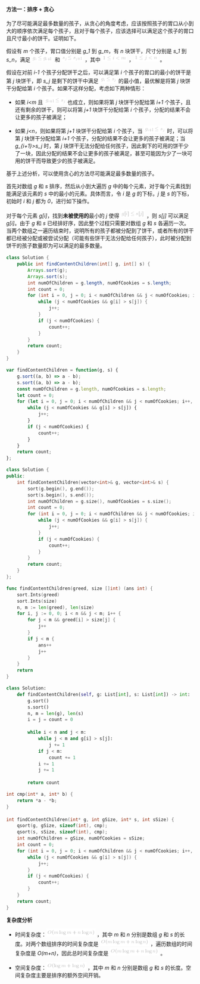 #### 方法一：排序 + 贪心

为了尽可能满足最多数量的孩子，从贪心的角度考虑，应该按照孩子的胃口从小到大的顺序依次满足每个孩子，且对于每个孩子，应该选择可以满足这个孩子的胃口且尺寸最小的饼干。证明如下。

假设有 *m* 个孩子，胃口值分别是 *g_1* 到 *g_m*，有 *n* 块饼干，尺寸分别是 *s_1* 到 *s_n*，满足 ![g_i\leg_{i+1} ](./p__g_i_le_g_{i+1}_.png)  和 ![s_j\les_{j+1} ](./p__s_j_le_s_{j+1}_.png) ，其中 ![1\lei<m ](./p__1_le_i___m_.png) ，![1\lej<n ](./p__1_le_j___n_.png) 。

假设在对前 *i-1* 个孩子分配饼干之后，可以满足第 *i* 个孩子的胃口的最小的饼干是第 *j* 块饼干，即 *s_j* 是剩下的饼干中满足 ![g_i\les_j ](./p__g_i_le_s_j_.png)  的最小值，最优解是将第 *j* 块饼干分配给第 *i* 个孩子。如果不这样分配，考虑如下两种情形：

- 如果 *i<m* 且 ![g_{i+1}\les_j ](./p__g_{i+1}_le_s_j_.png)  也成立，则如果将第 *j* 块饼干分配给第 *i+1* 个孩子，且还有剩余的饼干，则可以将第 *j+1* 块饼干分配给第 *i* 个孩子，分配的结果不会让更多的孩子被满足；

- 如果 *j<n*，则如果将第 *j+1* 块饼干分配给第 *i* 个孩子，当 ![g_{i+1}\les_j ](./p__g_{i+1}_le_s_j_.png)  时，可以将第 *j* 块饼干分配给第 *i+1* 个孩子，分配的结果不会让更多的孩子被满足；当 *g_{i+1}>s_j* 时，第 *j* 块饼干无法分配给任何孩子，因此剩下的可用的饼干少了一块，因此分配的结果不会让更多的孩子被满足，甚至可能因为少了一块可用的饼干而导致更少的孩子被满足。

基于上述分析，可以使用贪心的方法尽可能满足最多数量的孩子。

首先对数组 *g* 和 *s* 排序，然后从小到大遍历 *g* 中的每个元素，对于每个元素找到能满足该元素的 *s* 中的最小的元素。具体而言，令 *i* 是 *g* 的下标，*j* 是 *s* 的下标，初始时 *i* 和 *j* 都为 *0*，进行如下操作。

对于每个元素 *g[i]*，找到**未被使用的**最小的 *j* 使得 ![g\[i\]\les\[j\] ](./p__g_i__le_s_j__.png) ，则 *s[j]* 可以满足 *g[i]*。由于 *g* 和 *s* 已经排好序，因此整个过程只需要对数组 *g* 和 *s* 各遍历一次。当两个数组之一遍历结束时，说明所有的孩子都被分配到了饼干，或者所有的饼干都已经被分配或被尝试分配（可能有些饼干无法分配给任何孩子），此时被分配到饼干的孩子数量即为可以满足的最多数量。

```Java [sol1-Java]
class Solution {
    public int findContentChildren(int[] g, int[] s) {
        Arrays.sort(g);
        Arrays.sort(s);
        int numOfChildren = g.length, numOfCookies = s.length;
        int count = 0;
        for (int i = 0, j = 0; i < numOfChildren && j < numOfCookies; i++, j++) {
            while (j < numOfCookies && g[i] > s[j]) {
                j++;
            }
            if (j < numOfCookies) {
                count++;
            }
        }
        return count;
    }
}
```

```JavaScript [sol1-JavaScript]
var findContentChildren = function(g, s) {
    g.sort((a, b) => a - b);
    s.sort((a, b) => a - b);
    const numOfChildren = g.length, numOfCookies = s.length;
    let count = 0;
    for (let i = 0, j = 0; i < numOfChildren && j < numOfCookies; i++, j++) {
        while (j < numOfCookies && g[i] > s[j]) {
            j++;
        }
        if (j < numOfCookies) {
            count++;
        }
    }
    return count;
};
```

```C++ [sol1-C++]
class Solution {
public:
    int findContentChildren(vector<int>& g, vector<int>& s) {
        sort(g.begin(), g.end());
        sort(s.begin(), s.end());
        int numOfChildren = g.size(), numOfCookies = s.size();
        int count = 0;
        for (int i = 0, j = 0; i < numOfChildren && j < numOfCookies; i++, j++) {
            while (j < numOfCookies && g[i] > s[j]) {
                j++;
            }
            if (j < numOfCookies) {
                count++;
            }
        }
        return count;
    }
};
```

```Go [sol1-Golang]
func findContentChildren(greed, size []int) (ans int) {
    sort.Ints(greed)
    sort.Ints(size)
    n, m := len(greed), len(size)
    for i, j := 0, 0; i < n && j < m; i++ {
        for j < m && greed[i] > size[j] {
            j++
        }
        if j < m {
            ans++
            j++
        }
    }
    return
}
```

```Python [sol1-Python3]
class Solution:
    def findContentChildren(self, g: List[int], s: List[int]) -> int:
        g.sort()
        s.sort()
        n, m = len(g), len(s)
        i = j = count = 0

        while i < n and j < m:
            while j < m and g[i] > s[j]:
                j += 1
            if j < m:
                count += 1
            i += 1
            j += 1
        
        return count
```

```C [sol1-C]
int cmp(int* a, int* b) {
    return *a - *b;
}

int findContentChildren(int* g, int gSize, int* s, int sSize) {
    qsort(g, gSize, sizeof(int), cmp);
    qsort(s, sSize, sizeof(int), cmp);
    int numOfChildren = gSize, numOfCookies = sSize;
    int count = 0;
    for (int i = 0, j = 0; i < numOfChildren && j < numOfCookies; i++, j++) {
        while (j < numOfCookies && g[i] > s[j]) {
            j++;
        }
        if (j < numOfCookies) {
            count++;
        }
    }
    return count;
}
```

**复杂度分析**

- 时间复杂度：![O(m\logm+n\logn) ](./p__O_m_log_m_+_n_log_n__.png) ，其中 *m* 和 *n* 分别是数组 *g* 和 *s* 的长度。对两个数组排序的时间复杂度是 ![O(m\logm+n\logn) ](./p__O_m_log_m_+_n_log_n__.png) ，遍历数组的时间复杂度是 *O(m+n)*，因此总时间复杂度是 ![O(m\logm+n\logn) ](./p__O_m_log_m_+_n_log_n__.png) 。

- 空间复杂度：![O(\logm+\logn) ](./p__O_log_m_+_log_n__.png) ，其中 *m* 和 *n* 分别是数组 *g* 和 *s* 的长度。空间复杂度主要是排序的额外空间开销。